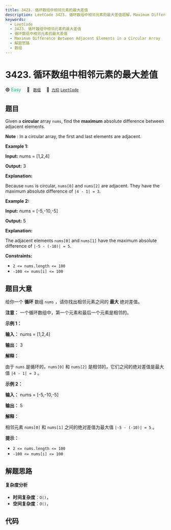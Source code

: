 ```yaml
---
title: 3423. 循环数组中相邻元素的最大差值
description: LeetCode 3423. 循环数组中相邻元素的最大差值题解，Maximum Difference Between Adjacent Elements in a Circular Array，包含解题思路、复杂度分析以及完整的 JavaScript 代码实现。
keywords:
  - LeetCode
  - 3423. 循环数组中相邻元素的最大差值
  - 循环数组中相邻元素的最大差值
  - Maximum Difference Between Adjacent Elements in a Circular Array
  - 解题思路
  - 数组
---
```


# 3423. 循环数组中相邻元素的最大差值

🟢 <font color=#15bd66>Easy</font>&emsp; 🔖&ensp; [`数组`](/tag/array.md)&emsp; 🔗&ensp;[`力扣`](https://leetcode.cn/problems/maximum-difference-between-adjacent-elements-in-a-circular-array) [`LeetCode`](https://leetcode.com/problems/maximum-difference-between-adjacent-elements-in-a-circular-array)

## 题目

Given a **circular** array `nums`, find the **maximum** absolute difference
between adjacent elements.

**Note** : In a circular array, the first and last elements are adjacent.



**Example 1:**

**Input:** nums = [1,2,4]

**Output:** 3

**Explanation:**

Because `nums` is circular, `nums[0]` and `nums[2]` are adjacent. They have
the maximum absolute difference of `|4 - 1| = 3`.

**Example 2:**

**Input:** nums = [-5,-10,-5]

**Output:** 5

**Explanation:**

The adjacent elements `nums[0]` and `nums[1]` have the maximum absolute
difference of `|-5 - (-10)| = 5`.



**Constraints:**

  * `2 <= nums.length <= 100`
  * `-100 <= nums[i] <= 100`


## 题目大意

给你一个 **循环**  数组 `nums` ，请你找出相邻元素之间的 **最大**  绝对差值。

**注意：** 一个循环数组中，第一个元素和最后一个元素是相邻的。



**示例 1：**

**输入：** nums = [1,2,4]

**输出：** 3

**解释：**

由于 `nums` 是循环的，`nums[0]` 和 `nums[2]` 是相邻的，它们之间的绝对差值是最大值 `|4 - 1| = 3` 。

**示例 2：**

**输入：** nums = [-5,-10,-5]

**输出：** 5

**解释：**

相邻元素 `nums[0]` 和 `nums[1]` 之间的绝对差值为最大值 `|-5 - (-10)| = 5` 。



**提示：**

  * `2 <= nums.length <= 100`
  * `-100 <= nums[i] <= 100`


## 解题思路

#### 复杂度分析

- **时间复杂度**：`O()`，
- **空间复杂度**：`O()`，

## 代码

```javascript

```